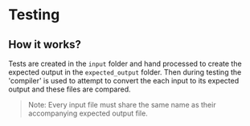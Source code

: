 # Testing

## How it works?
Tests are created in the `input` folder and hand processed to create the expected output in the `expected_output` folder. Then during testing the 'compiler' is used to attempt to convert the each input to its expected output and these files are compared.

> Note: Every input file must share the same name as their accompanying expected output file.
